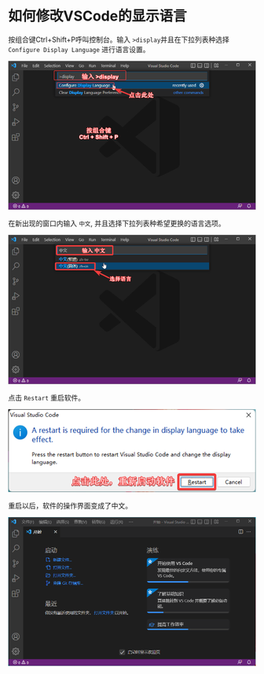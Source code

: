 # 如何修改VSCode的显示语言

按组合键Ctrl+Shift+P呼叫控制台。输入 `>display`并且在下拉列表种选择 `Configure Display Language` 进行语言设置。

![img](images/display更改语言.png)

在新出现的窗口内输入 `中文`, 并且选择下拉列表种希望更换的语言选项。

![img](images/display选择语言.png)

点击 `Restart` 重启软件。

![img](images/display重启软件.png)

重启以后，软件的操作界面变成了中文。

![](images/display完成.png)